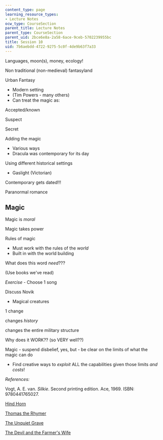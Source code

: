 ```yaml
---
content_type: page
learning_resource_types:
- Lecture Notes
ocw_type: CourseSection
parent_title: Lecture Notes
parent_type: CourseSection
parent_uid: 2bce6e8a-2a58-6ace-9ceb-5702239955bc
title: Session 10
uid: 7b6aebdd-4722-9275-5c0f-4de9b63f7a33
---
```


Languages, moon(s), money, ecology!

Non traditional (non-medieval) fantasyland

Urban Fantasy

*   Modern setting
*   (Tim Powers - many others)
*   Can treat the magic as:

Accepted/known

Suspect

Secret

Adding the magic

*   Various ways
*   Dracula was contemporary for its day

Using different historical settings

*   Gaslight (Victorian)

Contemporary gets dated!!!

Paranormal romance

Magic
-----

Magic is _moral_

Magic takes power

Rules of magic

*   Must work with the rules of the _world_
*   Built in with the world building

What does this word _need_???

(Use books we've read)

_Exercise_ - Choose 1 song

Discuss Novik

*   Magical creatures

1 change

changes _history_

changes the entire military structure

Why does it WORK?? (so VERY well??)

Magic - suspend disbelief, yes, but - be clear on the limits of what the magic can do

*   Find creative ways to _exploit_ ALL the capabilities given those limits _and costs_!

_References:_

Vogt, A. E. van. _Silkie_. Second printing edition. Ace, 1969. ISBN: 9780441765027.

[Hind Horn](https://en.wikipedia.org/wiki/Hind_Horn)

[Thomas the Rhymer](https://en.wikipedia.org/wiki/Thomas_the_Rhymer)

[The Unquiet Grave](https://en.wikipedia.org/wiki/The_Unquiet_Grave)

[The Devil and the Farmer's Wife](https://maxhunter.missouristate.edu/songinformation.aspx?ID=1439)